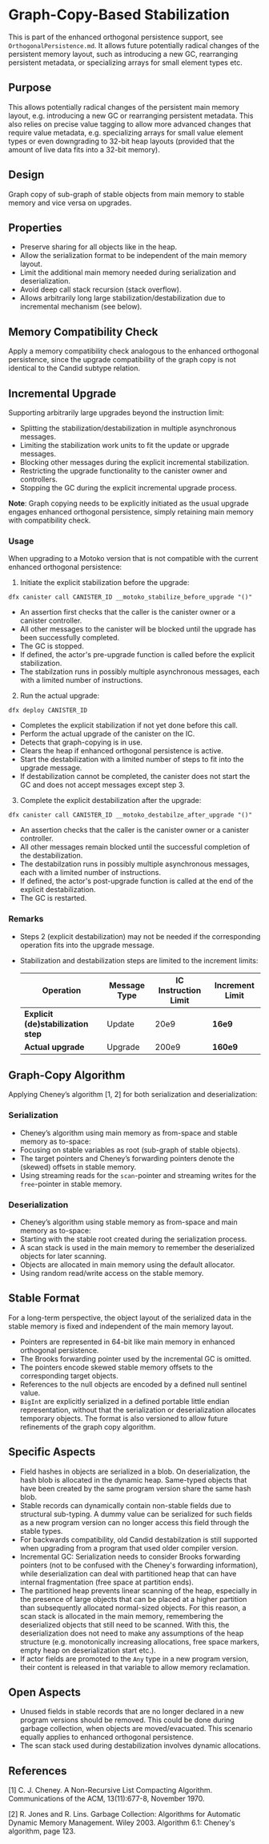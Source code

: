 # Graph-Copy-Based Stabilization

This is part of the enhanced orthogonal persistence support, see `OrthogonalPersistence.md`.
It allows future potentially radical changes of the persistent memory layout, such as introducing a new GC, rearranging persistent metadata, or specializing arrays for small element types etc. 

## Purpose

This allows potentially radical changes of the persistent main memory layout, e.g. introducing a new GC or rearranging persistent metadata. 
This also relies on precise value tagging to allow more advanced changes that require value metadata, e.g. specializing arrays for small value element types or even downgrading to 32-bit heap layouts (provided that the amount of live data fits into a 32-bit memory).

## Design

Graph copy of sub-graph of stable objects from main memory to stable memory and vice versa on upgrades.

## Properties
* Preserve sharing for all objects like in the heap.
* Allow the serialization format to be independent of the main memory layout.
* Limit the additional main memory needed during serialization and deserialization.
* Avoid deep call stack recursion (stack overflow).
* Allows arbitrarily long large stabilization/destabilization due to incremental mechanism (see below).

## Memory Compatibility Check
Apply a memory compatibility check analogous to the enhanced orthogonal persistence, since the upgrade compatibility of the graph copy is not identical to the Candid subtype relation.


## Incremental Upgrade

Supporting arbitrarily large upgrades beyond the instruction limit:
* Splitting the stabilization/destabilization in multiple asynchronous messages.
* Limiting the stabilization work units to fit the update or upgrade messages.
* Blocking other messages during the explicit incremental stabilization.
* Restricting the upgrade functionality to the canister owner and controllers.
* Stopping the GC during the explicit incremental upgrade process.

**Note**: Graph copying needs to be explicitly initiated as the usual upgrade engages enhanced orthogonal persistence, simply retaining main memory with compatibility check.

### Usage

When upgrading to a Motoko version that is not compatible with the current enhanced orthogonal persistence:

1. Initiate the explicit stabilization before the upgrade:
    
```
dfx canister call CANISTER_ID __motoko_stabilize_before_upgrade "()"
```

* An assertion first checks that the caller is the canister owner or a canister controller.
* All other messages to the canister will be blocked until the upgrade has been successfully completed.
* The GC is stopped.
* If defined, the actor's pre-upgrade function is called before the explicit stabilization.
* The stabilzation runs in possibly multiple asynchronous messages, each with a limited number of instructions.

2. Run the actual upgrade:

```
dfx deploy CANISTER_ID
```

* Completes the explicit stabilization if not yet done before this call.
* Perform the actual upgrade of the canister on the IC.
* Detects that graph-copying is in use.
* Clears the heap if enhanced orthogonal persistence is active.
* Start the destabilization with a limited number of steps to fit into the upgrade message.
* If destabilization cannot be completed, the canister does not start the GC and does not accept messages except step 3.

3. Complete the explicit destabilization after the upgrade:

```
dfx canister call CANISTER_ID __motoko_destabilze_after_upgrade "()"
```

* An assertion checks that the caller is the canister owner or a canister controller.
* All other messages remain blocked until the successful completion of the destabilization.
* The destabilzation runs in possibly multiple asynchronous messages, each with a limited number of instructions.
* If defined, the actor's post-upgrade function is called at the end of the explicit destabilization.
* The GC is restarted.

### Remarks

* Steps 2 (explicit destabilization) may not be needed if the corresponding operation fits into the upgrade message.
* Stabilization and destabilization steps are limited to the increment limits:

    Operation | Message Type | IC Instruction Limit | **Increment Limit**
    ----------|--------------|----------------------|--------------------
    **Explicit (de)stabilization step** | Update | 20e9 | **16e9**
    **Actual upgrade** | Upgrade | 200e9 | **160e9**

## Graph-Copy Algorithm
Applying Cheney’s algorithm [1, 2] for both serialization and deserialization:

### Serialization
* Cheney’s algorithm using main memory as from-space and stable memory as to-space: 
* Focusing on stable variables as root (sub-graph of stable objects).
* The target pointers and Cheney’s forwarding pointers denote the (skewed) offsets in stable memory.
* Using streaming reads for the `scan`-pointer and streaming writes for the `free`-pointer in stable memory.

### Deserialization
* Cheney’s algorithm using stable memory as from-space and main memory as to-space: 
* Starting with the stable root created during the serialization process.
* A scan stack is used in the main memory to remember the deserialized objects for later scanning.
* Objects are allocated in main memory using the default allocator.
* Using random read/write access on the stable memory.

## Stable Format
For a long-term perspective, the object layout of the serialized data in the stable memory is fixed and independent of the main memory layout.
* Pointers are represented in 64-bit like main memory in enhanced orthogonal persistence.
* The Brooks forwarding pointer used by the incremental GC is omitted.
* The pointers encode skewed stable memory offsets to the corresponding target objects.
* References to the null objects are encoded by a defined null sentinel value.
* `BigInt` are explicitly serialized in a defined portable little endian representation, without that the serialization or deserialization allocates temporary objects.
The format is also versioned to allow future refinements of the graph copy algorithm.

## Specific Aspects
* Field hashes in objects are serialized in a blob. On deserialization, the hash blob is allocated in the dynamic heap. Same-typed objects that have been created by the same program version share the same hash blob.
* Stable records can dynamically contain non-stable fields due to structural sub-typing. A dummy value can be serialized for such fields as a new program version can no longer access this field through the stable types.
* For backwards compatibility, old Candid destabilzation is still supported when upgrading from a program that used older compiler version.
* Incremental GC: Serialization needs to consider Brooks forwarding pointers (not to be confused with the Cheney's forwarding information), while deserialization can deal with partitioned heap that can have internal fragmentation (free space at partition ends).
* The partitioned heap prevents linear scanning of the heap, especially in the presence of large objects that can be placed at a higher partition than subsequently allocated normal-sized objects. For this reason, a scan stack is allocated in the main memory, remembering the deserialized objects that still need to be scanned. With this, the deserialization does not need to make any assumptions of the heap structure (e.g. monotonically increasing allocations, free space markers, empty heap on deserialization start etc.).
* If actor fields are promoted to the `Any` type in a new program version, their content is released in that variable to allow memory reclamation.

## Open Aspects
* Unused fields in stable records that are no longer declared in a new program versions should be removed. This could be done during garbage collection, when objects are moved/evacuated. This scenario equally applies to enhanced orthogonal persistence.
* The scan stack used during destabilization involves dynamic allocations.

## References

[1] C. J. Cheney. A Non-Recursive List Compacting Algorithm. Communications of the ACM, 13(11):677-8, November 1970.

[2] R. Jones and R. Lins. Garbage Collection: Algorithms for Automatic Dynamic Memory Management. Wiley 2003. Algorithm 6.1: Cheney's algorithm, page 123.
